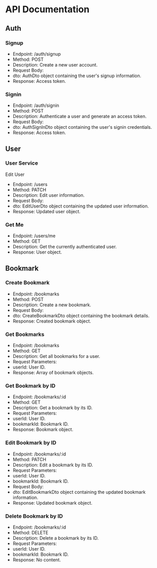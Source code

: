 # API Documentation

## Auth

### Signup
- Endpoint: /auth/signup
- Method: POST
- Description: Create a new user account.
- Request Body:
- dto: AuthDto object containing the user's signup information.
- Response: Access token.

### Signin
- Endpoint: /auth/signin
- Method: POST
- Description: Authenticate a user and generate an access token.
- Request Body:
- dto: AuthSignInDto object containing the user's signin credentials.
- Response: Access token.

## User
### User Service
Edit User
- Endpoint: /users
- Method: PATCH
- Description: Edit user information.
- Request Body:
- dto: EditUserDto object containing the updated user information.
- Response: Updated user object.

### Get Me
- Endpoint: /users/me
- Method: GET
- Description: Get the currently authenticated user.
- Response: User object.

## Bookmark

### Create Bookmark
- Endpoint: /bookmarks
- Method: POST
- Description: Create a new bookmark.
- Request Body:
- dto: CreateBookmarkDto object containing the bookmark details.
- Response: Created bookmark object.

### Get Bookmarks
- Endpoint: /bookmarks
- Method: GET
- Description: Get all bookmarks for a user.
- Request Parameters:
- userId: User ID.
- Response: Array of bookmark objects.

### Get Bookmark by ID
- Endpoint: /bookmarks/:id
- Method: GET
- Description: Get a bookmark by its ID.
- Request Parameters:
- userId: User ID.
- bookmarkId: Bookmark ID.
- Response: Bookmark object.

### Edit Bookmark by ID
- Endpoint: /bookmarks/:id
- Method: PATCH
- Description: Edit a bookmark by its ID.
- Request Parameters:
- userId: User ID.
- bookmarkId: Bookmark ID.
- Request Body:
- dto: EditBookmarkDto object containing the updated bookmark information.
- Response: Updated bookmark object.

### Delete Bookmark by ID
- Endpoint: /bookmarks/:id
- Method: DELETE
- Description: Delete a bookmark by its ID.
- Request Parameters:
- userId: User ID.
- bookmarkId: Bookmark ID.
- Response: No content.


